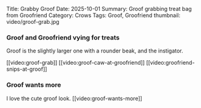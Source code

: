 Title: Grabby Groof
Date: 2025-10-01
Summary: Groof grabbing treat bag from Groofriend
Category: Crows
Tags: Groof, Groofriend
thumbnail: video/groof-grab.jpg

### Groof and Groofriend vying for treats

Groof is the slightly larger one with a rounder beak, and the instigator.

[[video:groof-grab]]
[[video:groof-caw-at-groofriend]]
[[video:groofriend-snips-at-groof]]

### Groof wants more

I love the cute groof look.
[[video:groof-wants-more]]
